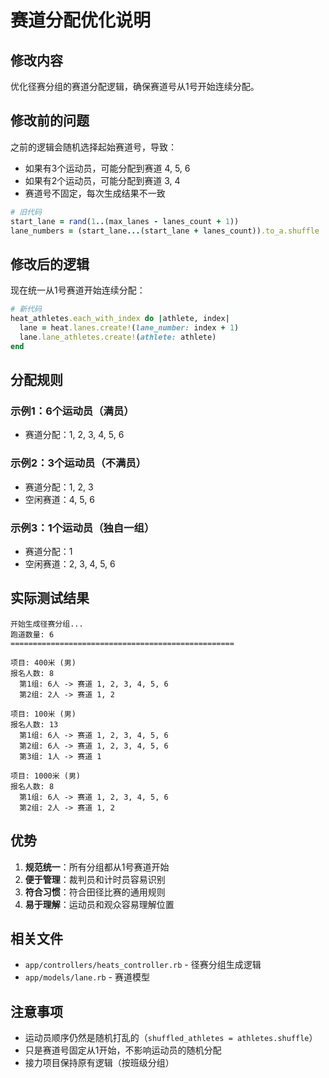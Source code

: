 # 赛道分配优化说明

## 修改内容

优化径赛分组的赛道分配逻辑，确保赛道号从1号开始连续分配。

## 修改前的问题

之前的逻辑会随机选择起始赛道号，导致：
- 如果有3个运动员，可能分配到赛道 4, 5, 6
- 如果有2个运动员，可能分配到赛道 3, 4
- 赛道号不固定，每次生成结果不一致

```ruby
# 旧代码
start_lane = rand(1..(max_lanes - lanes_count + 1))
lane_numbers = (start_lane...(start_lane + lanes_count)).to_a.shuffle
```

## 修改后的逻辑

现在统一从1号赛道开始连续分配：

```ruby
# 新代码
heat_athletes.each_with_index do |athlete, index|
  lane = heat.lanes.create!(lane_number: index + 1)
  lane.lane_athletes.create!(athlete: athlete)
end
```

## 分配规则

### 示例1：6个运动员（满员）
- 赛道分配：1, 2, 3, 4, 5, 6

### 示例2：3个运动员（不满员）
- 赛道分配：1, 2, 3
- 空闲赛道：4, 5, 6

### 示例3：1个运动员（独自一组）
- 赛道分配：1
- 空闲赛道：2, 3, 4, 5, 6

## 实际测试结果

```
开始生成径赛分组...
跑道数量: 6
==================================================

项目: 400米 (男)
报名人数: 8
  第1组: 6人 -> 赛道 1, 2, 3, 4, 5, 6
  第2组: 2人 -> 赛道 1, 2

项目: 100米 (男)
报名人数: 13
  第1组: 6人 -> 赛道 1, 2, 3, 4, 5, 6
  第2组: 6人 -> 赛道 1, 2, 3, 4, 5, 6
  第3组: 1人 -> 赛道 1

项目: 1000米 (男)
报名人数: 8
  第1组: 6人 -> 赛道 1, 2, 3, 4, 5, 6
  第2组: 2人 -> 赛道 1, 2
```

## 优势

1. **规范统一**：所有分组都从1号赛道开始
2. **便于管理**：裁判员和计时员容易识别
3. **符合习惯**：符合田径比赛的通用规则
4. **易于理解**：运动员和观众容易理解位置

## 相关文件

- `app/controllers/heats_controller.rb` - 径赛分组生成逻辑
- `app/models/lane.rb` - 赛道模型

## 注意事项

- 运动员顺序仍然是随机打乱的（`shuffled_athletes = athletes.shuffle`）
- 只是赛道号固定从1开始，不影响运动员的随机分配
- 接力项目保持原有逻辑（按班级分组）
